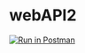 # webAPI2

[![Run in Postman](https://run.pstmn.io/button.svg)](https://app.getpostman.com/run-collection/6c7071a9fcbb96b78c8e#?env%5BwebAPI2%5D=W3sia2V5Ijoiand0VG9rZW4iLCJ2YWx1ZSI6IiIsImVuYWJsZWQiOnRydWV9XQ==)
